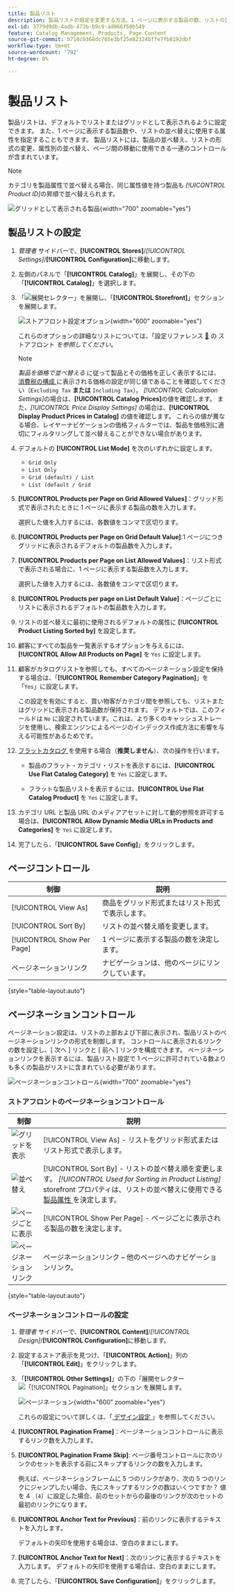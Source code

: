 ```yaml
---
title: 製品リスト
description: 製品リストの設定を変更する方法、1 ページに表示する製品の数、リストの並べ替えに使用する属性を指定する方法について説明します。
exl-id: 3779d9db-4adb-473b-b9c9-ad066f50b549
feature: Catalog Management, Products, Page Content
source-git-commit: b710c0368dc765e3bf25e82324bffe7fb8192dbf
workflow-type: tm+mt
source-wordcount: '792'
ht-degree: 0%

---
```


# 製品リスト

製品リストは、デフォルトでリストまたはグリッドとして表示されるように設定できます。 また、1 ページに表示する製品数や、リストの並べ替えに使用する属性を指定することもできます。 製品リストには、製品の並べ替え、リストの形式の変更、属性別の並べ替え、ページ間の移動に使用できる一連のコントロールが含まれています。

>[!NOTE]
>
>カテゴリを製品属性で並べ替える場合、同じ属性値を持つ製品も _[!UICONTROL Product ID]_&#x200B;の昇順で並べ替えられます。

![ グリッドとして表示される製品 ](./assets/storefront-catalog-page.png){width="700" zoomable="yes"}

## 製品リストの設定

1. _管理者_ サイドバーで、**[!UICONTROL Stores]**/_[!UICONTROL Settings]_/**[!UICONTROL Configuration]**&#x200B;に移動します。

1. 左側のパネルで「**[!UICONTROL Catalog]**」を展開し、その下の「**[!UICONTROL Catalog]**」を選択します。

1. 「![ 展開セレクター ](../assets/icon-display-expand.png)」を展開し、「**[!UICONTROL Storefront]**」セクションを展開します。

   ![ ストアフロント設定オプション ](../configuration-reference/catalog/assets/catalog-storefront.png){width="600" zoomable="yes"}

   これらのオプションの詳細なリストについては、「設定リファレンス [&#128279;](../configuration-reference/catalog/catalog.md#storefront) の  ストアフロント _を参照してください_。

   >[!NOTE]
   >
   >_製品を価格で並べ替える_ に従って製品とその価格を正しく表示するには、[ 消費税の構成 ](../configuration-reference/sales/tax.md) に表示される価格の設定が同じ値であることを確認してください（`Excluding Tax` **または** `Including Tax`）。 _[!UICONTROL Calculation Settings]_&#x200B;の場合は、**[!UICONTROL Catalog Prices]**&#x200B;の値を確認します。 また、_[!UICONTROL Price Display Settings]_ の場合は、**[!UICONTROL Display Product Prices in Catalog]** の値を確認します。 これらの値が異なる場合、レイヤーナビゲーションの価格フィルターでは、製品を価格別に適切にフィルタリングして並べ替えることができない場合があります。

1. デフォルトの **[!UICONTROL List Mode]** を次のいずれかに設定します。

   - `Grid Only`
   - `List Only`
   - `Grid (default) / List`
   - `List (default / Grid`

1. **[!UICONTROL Products per Page on Grid Allowed Values]**：グリッド形式で表示されたときに 1 ページに表示する製品の数を入力します。

   選択した値を入力するには、各数値をコンマで区切ります。

1. **[!UICONTROL Products per Page on Grid Default Value]**:1 ページにつきグリッドに表示されるデフォルトの製品数を入力します。

1. **[!UICONTROL Products per Page on List Allowed Values]**：リスト形式で表示される場合に、1 ページに表示する製品数を入力します。

   選択した値を入力するには、各数値をコンマで区切ります。

1. **[!UICONTROL Products per page on List Default Value]**：ページごとにリストに表示されるデフォルトの製品数を入力します。

1. リストの並べ替えに最初に使用されるデフォルトの属性に **[!UICONTROL Product Listing Sorted by]** を設定します。

1. 顧客にすべての製品を一覧表示するオプションを与えるには、**[!UICONTROL Allow All Products on Page]** を `Yes` に設定します。

1. 顧客がカタログリストを参照しても、すべてのページネーション設定を保持する場合は、「**[!UICONTROL Remember Category Pagination]**」を「`Yes`」に設定します。

   この設定を有効にすると、買い物客がカテゴリ間を参照しても、リストまたはグリッドに表示される製品数が保持されます。 デフォルトでは、このフィールドは `No` に設定されています。これは、より多くのキャッシュストレージを使用し、検索エンジンによるページのインデックス作成方法に影響を与える可能性があるためです。

1. [ フラットカタログ ](catalog-flat.md) を使用する場合（**推奨しません**）、次の操作を行います。

   - 製品のフラット・カテゴリ・リストを表示するには、**[!UICONTROL Use Flat Catalog Category]** を `Yes` に設定します。

   - フラットな製品リストを表示するには、**[!UICONTROL Use Flat Catalog Product]** を `Yes` に設定します。

1. カテゴリ URL と製品 URL のメディアアセットに対して動的参照を許可する場合は、**[!UICONTROL Allow Dynamic Media URLs in Products and Categories]** を `Yes` に設定します。

1. 完了したら、「**[!UICONTROL Save Config]**」をクリックします。

## ページコントロール

| 制御 | 説明 |
|--- |--- |
| [!UICONTROL View As] | 商品をグリッド形式またはリスト形式で表示します。 |
| [!UICONTROL Sort By] | リストの並べ替え順を変更します。 |
| [!UICONTROL Show Per Page] | 1 ページに表示する製品の数を決定します。 |
| ページネーションリンク | ナビゲーションは、他のページにリンクしています。 |

{style="table-layout:auto"}

## ページネーションコントロール

ページネーション設定は、リストの上部および下部に表示され、製品リストのページネーションリンクの形式を制御します。 コントロールに表示されるリンクの数を設定し、[ 次へ ] リンクと [ 前へ ] リンクを構成できます。 ページネーションリンクを表示するには、製品リスト設定で 1 ページに許可されている数よりも多くの製品がリストに含まれている必要があります。

![ ページネーションコントロール ](./assets/storefront-pagination-controls.png){width="700" zoomable="yes"}

### ストアフロントのページネーションコントロール

| 制御 | 説明 |
|--- |--- |
| ![ グリッドを表示 ](./assets/controls-pagination-list-grid.png) | [!UICONTROL View As] - リストをグリッド形式またはリスト形式で表示します。 |
| ![ 並べ替え ](./assets/control-pagination-sort-by.png) | [!UICONTROL Sort By] - リストの並べ替え順を変更します。 _[!UICONTROL Used for Sorting in Product Listing]_&#x200B;storefront プロパティは、リストの並べ替えに使用できる [ 製品属性 ](../catalog/product-attributes.md) を決定します。 |
| ![ ページごとに表示 ](./assets/control-pagination-show-per-page.png) | [!UICONTROL Show Per Page] - ページごとに表示される製品の数を決定します。 |
| ![ ページネーションリンク ](./assets/control-pagination.png) | ページネーションリンク – 他のページへのナビゲーションリンク。 |

{style="table-layout:auto"}

### ページネーションコントロールの設定

1. _管理者_ サイドバーで、**[!UICONTROL Content]**/_[!UICONTROL Design]_/**[!UICONTROL Configuration]**&#x200B;に移動します。

1. 設定するストア表示を見つけ、「**[!UICONTROL Action]**」列の「**[!UICONTROL Edit]**」をクリックします。

1. 「**[!UICONTROL Other Settings]**」の下の「展開セレクター ![ 「**[!UICONTROL Pagination]**」セクション ](../assets/icon-display-expand.png) を展開します。

   ![ ページネーション ](./assets/config-design-pagination.png){width="600" zoomable="yes"}

   これらの設定について詳しくは、「[ デザイン設定 ](../content-design/configuration.md)」を参照してください。

1. **[!UICONTROL Pagination Frame]**：ページネーションコントロールに表示するリンク数を入力します。

1. **[!UICONTROL Pagination Frame Skip]**: ページ番号コントロールに次のリンクのセットを表示する前にスキップするリンクの数を入力します。

   例えば、ページネーションフレームに 5 つのリンクがあり、次の 5 つのリンクにジャンプしたい場合、先にスキップするリンクの数はいくつですか？ 値を 4 （`4`）に設定した場合、前のセットからの最後のリンクが次のセットの最初のリンクになります。

1. **[!UICONTROL Anchor Text for Previous]**：前のリンクに表示するテキストを入力します。

   デフォルトの矢印を使用する場合は、空白のままにします。

1. **[!UICONTROL Anchor Text for Next]**：次のリンクに表示するテキストを入力します。 デフォルトの矢印を使用する場合は、空白のままにします。

1. 完了したら、「**[!UICONTROL Save Configuration]**」をクリックします。
